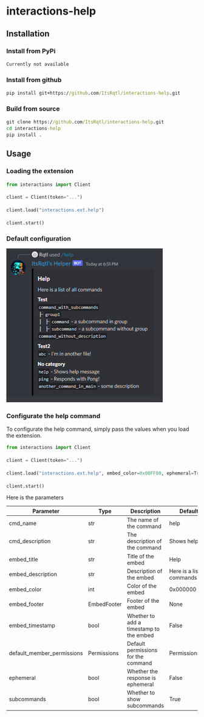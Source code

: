 # interactions-help

## Installation

### Install from PyPi

```bat
Currently not available
```

### Install from github

```bat
pip install git+https://github.com/ItsRqtl/interactions-help.git
```

### Build from source

```bat
git clone https://github.com/ItsRqtl/interactions-help.git
cd interactions-help
pip install .
```

## Usage

### Loading the extension

```py
from interactions import Client

client = Client(token="...")

client.load("interactions.ext.help")

client.start()
```

### Default configuration

![image](https://github.com/ItsRqtl/interactions-help/blob/master/img/preview-original.png?raw=true)

### Configurate the help command

To configurate the help command, simply pass the values when you load the extension.

```py
from interactions import Client

client = Client(token="...")

client.load("interactions.ext.help", embed_color=0x00FF00, ephemeral=True, subcommands=True)

client.start()
```

Here is the parameters

|Parameter|Type|Description|Default value|
|---|---|---|---|
|cmd_name|str|The name of the command|help|
|cmd_description|str|The description of the command|Shows help message|
|embed_title|str|Title of the embed|Help|
|embed_description|str|Description of the embed|Here is a list of all commands|
|embed_color|int|Color of the embed|0x000000|
|embed_footer|EmbedFooter|Footer of the embed|None|
|embed_timestamp|bool|Whether to add a timestamp to the embed|False|
|default_member_permissions|Permissions|Default permissions for the command|Permissions.DEFAULT|
|ephemeral|bool|Whether the response is ephemeral|False|
|subcommands|bool|Whether to show subcommands|True|